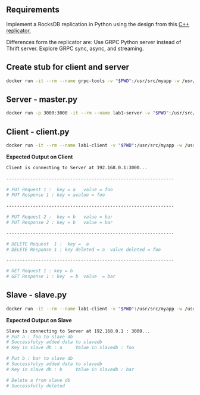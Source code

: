 ## Requirements

Implement a RocksDB replication in Python using the design from this [C++ replicator.](https://medium.com/@Pinterest_Engineering/open-sourcing-rocksplicator-a-real-time-rocksdb-data-replicator-558cd3847a9d)   

Differences form the replicator are:
Use GRPC Python server instead of Thrift server.
Explore GRPC sync, async, and streaming.

## Create stub for client and server
```sh
docker run -it --rm --name grpc-tools -v "$PWD":/usr/src/myapp -w /usr/src/myapp ubuntu-python3.6-rocksdb-grpc:1.0 python3.6 -m grpc.tools.protoc -I. --python_out=. --grpc_python_out=. replicator.proto
```
## Server - master.py
```sh
docker run -p 3000:3000 -it --rm --name lab1-server -v "$PWD":/usr/src/myapp -w /usr/src/myapp ubuntu-python3.6-rocksdb-grpc:1.0 python3.6 master.py
```
## Client - client.py
```sh
docker run -it --rm --name lab1-client -v "$PWD":/usr/src/myapp -w /usr/src/myapp ubuntu-python3.6-rocksdb-grpc:1.0 python3.6 client.py 192.168.0.1
```
        
**Expected Output on Client**
```sh
Client is connecting to Server at 192.168.0.1:3000...
 
---------------------------------------------------------------

# PUT Request 1 :  key = a   value = foo 
# PUT Response 1 : key = avalue = foo
 
---------------------------------------------------------------

# PUT Request 2 :  key = b   value = bar 
# PUT Response 2 : key = b   value = bar

---------------------------------------------------------------

# DELETE Request  1 :  key =  a
# DELETE Response 1 : key deleted = a  value deleted = foo

---------------------------------------------------------------

# GET Request 1 : key = b
# GET Response 1 : key  = b  value  = bar
```
## Slave - slave.py 
```sh
docker run -it --rm --name lab1-client -v "$PWD":/usr/src/myapp -w /usr/src/myapp ubuntu-python3.6-rocksdb-grpc:1.0 python3.6 slave.py 192.168.0.1
```
**Expected Output on Slave**
```sh
Slave is connecting to Server at 192.168.0.1 : 3000...
# Put a : foo to slave db
# Successfulyy added data to slavedb
# Key in slave db : a     Value in slavedb : foo

# Put b : bar to slave db
# Successfulyy added data to slavedb
# Key in slave db : b     Value in slavedb : bar

# Delete a from slave db
# Successfully deleted
```
